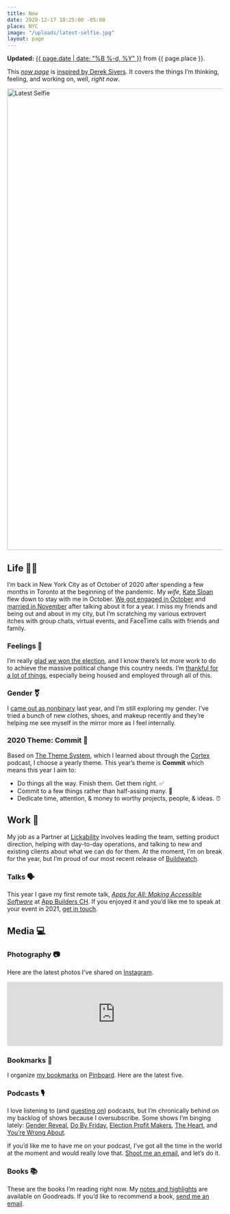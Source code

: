 ```yaml
---
title: Now
date: 2020-12-17 18:25:00 -05:00
place: NYC
image: "/uploads/latest-selfie.jpg"
layout: page
---
```


**Updated:** [{{ page.date | date: "%B %-d, %Y" }}](https://github.com/mattbischoff/matthewbischoff.com/commits/gh-pages/now.markdown) from {{ page.place }}.

This _[now page](https://nownownow.com/about)_ is [inspired by Derek Sivers](https://sivers.org/nowff). It covers the things I’m thinking, feeling, and working on, well, _right now_.

<img src="/uploads/latest-selfie.jpg" width="1616" height="1077" alt="Latest Selfie">

## Life 👱🏻

I’m back in New York City as of October of 2020 after spending a few months in Toronto at the beginning of the pandemic. My _wife_, [Kate Sloan](https://twitter.com/Girly_Juice) flew down to stay with me in October. [We got engaged in October](https://girlyjuice.net/im-engaged-heres-the-story/) and [married in November](https://girlyjuice.net/our-wedding-outfits/) after talking about it for a year. I miss my friends and being out and about in my city, but I’m scratching my various extrovert itches with group chats, virtual events, and FaceTime calls with friends and family.

### Feelings 🔮

I’m really [glad ](https://twitter.com/mb/status/1325112439906725888)_[we](https://twitter.com/mb/status/1325112439906725888)_[ won the election](https://twitter.com/mb/status/1325112439906725888), and I know there’s lot more work to do to achieve the massive political change this country needs. I’m [thankful for a lot of things](https://twitter.com/mb/status/1331973312659021824), especially being housed and employed through all of this.

### Gender ⚧

I [came out as nonbinary](https://twitter.com/mb/status/1150437952155242496) last year, and I’m still exploring my gender. I’ve tried a bunch of new clothes, shoes, and makeup recently and they’re helping me see myself in the mirror more as I feel internally.

### 2020 Theme: Commit 🤝

Based on [The Theme System](https://www.thethemesystem.com), which I learned about through the [Cortex](http://cortex.fm) podcast, I choose a yearly theme. This year’s theme is **Commit** which means this year I aim to:

- Do things all the way. Finish them. Get them right. ✅
- Commit to a few things rather than half-assing many. 🧠
- Dedicate time, attention, & money to worthy projects, people, & ideas. ⏰

## Work 👅

My job as a Partner at [Lickability](https://lickability.com) involves leading the team, setting product direction, helping with day-to-day operations, and talking to new and existing clients about what we can do for them. At the moment, I’m on break for the year, but I’m proud of our most recent release of [Buildwatch](https://buildwatch.app).

### Talks 🗣

This year I gave my first remote talk, _[Apps for All: Making Accessible Software](https://matthewbischoff.com/apps-for-all/)_ at [App Builders CH](https://appbuilders.ch). If you enjoyed it and you’d like me to speak at your event in 2021, [get in touch](/contact).

## Media 💻

### Photography 📷

Here are the latest photos I’ve shared on [Instagram](https://instagram.com/mattb).

<script async src="https://snapwidget.com/js/snapwidget.js"></script>
<iframe loading="eager" title="Latest Instagram Photos" src="https://snapwidget.com/embed/807385" class="snapwidget-widget" allowtransparency="true" scrolling="no" style="border:none; overflow:hidden;  width:100%; "></iframe>

### Bookmarks 📌

I organize [my bookmarks](https://pinboard.in/u:mattb) on [Pinboard](https://pinboard.in/). Here are the latest five.

<script language="javascript" src="https://pinboard.in//widgets/v1/linkroll/?user=mattb&count=5"></script>

### Podcasts 🎙

I love listening to (and [guesting on](/about/#podcasts)) podcasts, but I’m chronically behind on my backlog of shows because I oversubscribe. Some shows I’m binging lately: [Gender Reveal](https://www.genderpodcast.com), [Do By Friday](http://dobyfriday.com), [Election Profit Makers](http://www.electionprofitmakers.com), [The Heart](https://www.theheartradio.org), and [You’re Wrong About](https://yourewrongabout.com).

If you’d like me to have me on your podcast, I’ve got all the time in the world at the moment and would really love that. [Shoot me an email](mailto:mb@matthewbischoff.com?subject=Podcast), and let’s do it.

### Books 📚

These are the books I’m reading right now. My [notes and highlights](https://www.goodreads.com/notes/3162891-matthew-bischoff?ref=rnlp) are available on Goodreads. If you’d like to recommend a book, [send me an email](mailto:mb@matthewbischoff.com?subject=Book%20Reccomendation).

<script src="https://www.goodreads.com/review/grid_widget/3162891.Matthew's%20currently-reading%20book%20montage?cover_size=medium&hide_link=true&hide_title=true&num_books=20&order=a&shelf=currently-reading&sort=date_added&widget_id=1608402622" type="text/javascript" charset="utf-8"></script>
